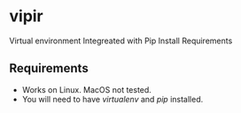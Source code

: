 # vipir
Virtual environment Integreated with Pip Install Requirements

## Requirements
- Works on Linux. MacOS not tested.
- You will need to have *virtualenv* and *pip* installed.

